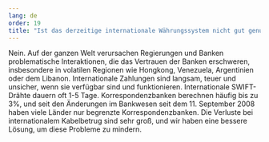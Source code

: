 ```yaml
---
lang: de
order: 19
title: "Ist das derzeitige internationale Währungssystem nicht gut genug?"
---
```

Nein. Auf der ganzen Welt verursachen Regierungen und Banken problematische Interaktionen, die das Vertrauen der Banken erschweren, insbesondere in volatilen Regionen wie Hongkong, Venezuela, Argentinien oder dem Libanon. Internationale Zahlungen sind langsam, teuer und unsicher, wenn sie verfügbar sind und funktionieren. Internationale SWIFT-Drähte dauern oft 1-5 Tage. Korrespondenzbanken berechnen häufig bis zu 3%, und seit den Änderungen im Bankwesen seit dem 11. September 2008 haben viele Länder nur begrenzte Korrespondenzbanken. Die Verluste bei internationalem Kabelbetrug sind sehr groß, und wir haben eine bessere Lösung, um diese Probleme zu mindern.
